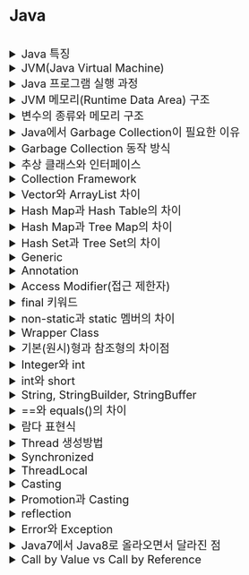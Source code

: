 # Java

<br>

<details>
<summary style="font-size:20px">Java 특징</summary>
<div markdown="1">

* 미국의 Sun마이크로시스템이 개발
* `객체 지향` 프로그래밍 언어, `컴파일` 언어
* JVM만 있으면 OS와 상관없이 동작 가능(운영체제에 독립적)
* 고성능(High Performance): 바이트 코드로 변환되어 실행
* 멀티 스레딩 지원

</div>
</details>


<details>
<summary style="font-size:20px">JVM(Java Virtual Machine)</summary>
<div markdown="1">

* `자바 프로그램을 실행`하는 역할
  * 컴파일러를 통해 바이트 코드로 변환된 파일을 JVM에 로딩하여 실행
* Garbage Collection 수행 (메모리 관리)
* `Class Loader`: JVM 내(Runtime Data Area)로 Class 파일을 로드하고 링크
* `Excution Engine`: 메모리(Runtime Data Area)에 적재된 클래스들을 기계어로 변경해 실행
  * 인터프리터: 바이트 코드를 한줄씩 읽어 기계어로 변환
  * JIT 컴파일러: 반복되는 코드를 기계어로 변환해 캐싱 (-> 캐싱한 것을 바로 실행해 속도 향상)
* `Garbage Collecter`: 힙 메모리에서 참조되지 않는 객체를 제거
* `Runtime Data Area`: 자바 프로그램을 실행할 때, OS로부터 할당받는 `메모리`

</div>
</details>


<details>
<summary style="font-size:20px">Java 프로그램 실행 과정</summary>
<div markdown="1">

* JVM은 OS로부터 메모리(Runtime Data Area)를 할당받음
* `컴파일러(javac)`가 `소스코드(.java)`를 읽어들여 `바이트 코드(.class)`로 변환
* `Class Loader`를 통해 Class 파일을 `JVM 내의 Runtime Data Area에 로딩`
* 로딩된 Class 파일을 `Excution Engine을 사용해 해석 및 실행`

</div>
</details>


<details>
<summary style="font-size:20px">JVM 메모리(Runtime Data Area) 구조</summary>
<div markdown="1">

  * 크게 `메소드 영역, JVM 스택, JVM 힙`으로 나뉘며 JVM 힙은 `Young Generation, Old Generation`으로 나뉘고 Young Generation은 `Eden, Survivor0, Survivor1`으로 나뉨

#### Method Area
* 모든 스레드가 공유
* Class Loader가 적재한 `클래스/인터페이스에 대한 정보(바이트 코드)`를 저장
  * 이 영역에 등록된 클래스만 Heap에 생성 가능
* 타입 정보(클래스 or 인터페이스, 접근 제어자 등), 메소드(생성자 포함, 이름, 리턴 타입, 접근 제어자 등), 필드(데이터 타입, 접근 제어자), Static(클래스) 변수
* Runtime Comstant Pool: 클래스와 인터페이스/메소드/필드에 대한 모든 레퍼런스 저장
  * JVM은 이를 이용해 실제 메모리 주소를 찾아 참조

#### JVM 힙
* 모든 스레드가 공유
* `런타임`에 `동적`으로 할당하여 사용하는 영역
* new 연산자로 생성된 객체 저장
* `GC`의 대상: 힙 영역의 객체는 스택의 변수나 다른 객체에서 참조, 참조가 없으면 GC 대상

#### JVM 스택
* 스레드마다 존재, 스레드가 시작될 때 할당, LIFO
* 지역변수, 매개변수, 연산 중 발생하는 임시 데이터 저장
* 참고
  * `기본 타입` 변수: 스택에 `값` 저장
  * `참조 타입` 변수: 힙이나 메소드 영역 객체의 `주소` 저장

#### Native Method Stack
* 스레드마다 존재
* 자바가 아닌 언어로 작성된 네이티브 코드를 위한 스택

#### PC 레지스터
* 스레드마다 존재
* 현재 수행 중인 JVM 명령어의 주소를 가짐

</div>
</details>


<details>
<summary style="font-size:20px">변수의 종류와 메모리 구조</summary>
<div markdown="1">

* 인스턴스 변수: 객체에서 사용되는 변수 -> 힙 영역
* 클래스 변수: static 변수 -> 메소드 영역
* 지역 변수: 메소드 내에서 선언되어 메소드 안에서만 사용할 수 있는 변수 -> 스택 영역

```java
public class Test{
  private int iv; // 인스턴스 변수
  public static int cv; // 클래스 변수
  public void print(){
  	int lv; // 지역 변수
  }
}
```

</div>
</details>


<details>
<summary style="font-size:20px">Java에서 Garbage Collection이 필요한 이유</summary>
<div markdown="1">

* Garbage: 더 이상 사용되지 않는 메모리, 객체를 가리키는 레퍼런스가 없는 것 
* 자바는 메모리를 명시적으로 해제하지 않기 때문에 GC를 통해서 필요없는 객체를 지움
* 더이상 사용하지 않는 `동적 할당된 메모리 블럭(Heap)`을 찾아 다시 사용 가능한 자원으로 회수

</div>
</details>


<details>
<summary style="font-size:20px">Garbage Collection 동작 방식</summary>
<div markdown="1">

* 새롭게 생성된 객체는 `Heap`의 `Young Generation의 Eden 영역`에 저장
* `Eden 영역이 다 차면 Minor GC`가 발생하여 참조 횟수에 따라 증가하는 `age bit`를 보고 불필요한 객체를 삭제하고 생존한 객체는 `S0`으로 이동
* Minor GC가 발생할 때마다 Young 영역의 객체들은 삭제와 이동을 함 (Eden -> S0 / S0 -> S1 / S0 <- S1)
* S1이 가득 차면 필요한 객체는 `OLD 영역으로 이동(Promition)`하고 `OLD 영역이 가득차면 Major GC`를 통해서 값을 삭제

#### 참고
* age bit: 각 객체가 Minor GC에서 살아남은 횟수를 기록, Minor GC가 발생할 때마다 하나씩 증가, age bit 값이 MaxTenuringThreshold 라는 설정 값을 초과하면 Old Generation으로 객체가 이동
* STOP THE WORLD: GC를 실행하는 쓰레드를 제외한 나머지 쓰레드는 모두 작업을 멈춤, GC 작업을 완료한 이후에야 중단했던 작업을 다시 시작
  * GC가 실행될 때마다 `STOP THE WORLD`가 발생하여 프로그램이 중지

#### 참고: Heap
##### Young Generation
* 자바의 객체가 생성되자마자 저장, 생성된지 오래되지 않은 객체가 저장
* 시간이 지나 우선순위가 낮아지면(Young에서 오랫동안 사용되면) Old Generation으로 이동
* `Minor GC` 발생
* `Eden`, `Survivor0`, `Survivor1`로 구성

##### Old Generation
* Young Generation에서 옮겨진 객체를 저장
* 객체가 사라질 때, `Major GC` 발생

##### (Non-Heap)  Permanent Generation
* Java7버전까지는 Heap에 존재, 8부터는 Native Method Stack에 Meta Space로 변경
* Class Loader에 의해 Load된 클래스의 메타 데이터 저장

</div>
</details>


<details>
<summary style="font-size:20px">추상 클래스와 인터페이스</summary>
<div markdown="1">

#### 추상 클래스
* 반드시 `구현(오버라이딩)`해야하는 추상 메소드를 1개 이상 갖고 있는 클래스
* 실체 클래스의 공통적인 변수와 메소드를 추출해 선언한 클래스
* 추상 메소드와 클래스 모두에 `abstract` 키워드를 붙여서 표기, 추상 클래스의 상속에는 `extends` 키워드 사용
* 추상 클래스와 실체 클래스는 `상속관계` -> 실체 클래스는 추상 클래스의 추상 메소드를 상속받아 `오버라이딩` 해야 함
* 사용 이유
  * 필드와 메소드 통일: 유지보수성 향상 및 통일성 유지 (A객체를 B객체로 변경할 경우 -> 필드/메서드가 동일하면 객체만 변경하면 됨)
  * 규격에 맞는 실체 클래스 구현: 추상클래스의 추상 메소드는 반드시 오버라이딩되어야 함
  * 일반적인 추상화 및 상속에 더 초점, `상속 받아서 기능을 확장`시키는데 목적

```java
public abstract class AbstractClass {
  public void function() {};
  public abstract void abstractFunction();
}
```

#### 인터페이스
* 어떤 메소드를 제공하는지 알려주는 명세(Specification)
* 추상 클래스의 일종으로 default 메소드와 static 메소드를 제외하면 `추상 메소드와 상수만` 가짐
* 상속 관계가 없는 클래스에서 공통되는 로직을 구현하여 사용
* `interface` 키워드를 통해 선언, `implements`로 일반 클래스에서 인터페이스를 구현
* 사용 이유
  * 동일한 목적 하에 동일한 기능을 보장하는 것 -> 메서드를 구현하게 하는 것에 초점
  * 다형성 극대화 -> 코드의 수정은 감소, 유지보수성 증가

```java
public interface Interface {
  public int max = 10; // 상수, 무조건 인터페이스에서 제공하는 값을 사용
  public abstract void abstractFunction(); // 추상 메소드: 일반 클래스에서 오버리이딩 필수
  default void function(){} // default 메소드: 인터페이스에서 제공하는 것을 사용하거나 일반 클래스에서 따로 구현하여 사용할 수 있음
  // 추가 요건으로 메소드를 추가할 때, default를 사용하면 유지보수성을 높일 수 있음
  // 추상 메소드를 추가하면 일반 클래스에서 이를 구현하지 않으면 모두 에러가 발생하기 때문
  static void function2(){} // 정적 메소드: 무조건 인터페이스에서 제공하는 것을 사용
}
```

#### 공통점
* 두 가지 개념 모두 독립적으로 객체 생성 불가, 상속을 목적으로 사용
* 추상 메소드는 오버라이딩이 필요

#### 차이점
* 추상 클래스는 다중 상속 불가능, 인터페이스는 다중 상속 가능
* 추상 클래스는 상속을 통해 기능을 확장하는 것이 목적
* 인터페이스는 추상 클래스와 달리 구현을 강제함으로써 `구현 객체의 같은 동작`을 보장하여 인터페이스를 이용하여 `표준화를 확립할 수 있으므로 서로 관계가 없는 객체들이 상호 작용을 가능하게 함`
 
#### 참고
* https://wildeveloperetrain.tistory.com/112

</div>
</details>

<details>
<summary style="font-size:20px">Collection Framework</summary>
<div markdown="1">

* 데이터를 효율적으로 관리할 수 있는 자료구조와 알고리즘을 구조화하여 클래스로 구현한 것
* `List, Set, Map 인터페이스`가 존재
  * Collection Interface -> List, Set
  * Map Interface

#### List
* 순서가 있는 데이터 집합, 데이터의 중복 허용
* `ArrayList`(`Vector`를 개선), `Vector`, `Stack`, `LinkedList`
* Stack과 Queue: Stack은 직접 new 키워드로 사용할 수 있으며, Queue는 LinkedList에 new 키워드를 적용하여 사용

#### Set
* 데이터의 중복을 허용하지 않음
* `Hash Set`: value에 대해서 중복된 값을 저장하지 않음

#### Map
* 키와 값의 쌍으로 이루어진 데이터 집합
* 키는 중복을 허용하지 않고 값의 중복은 허용
* `Hash Map`: 해시테이블처럼 `key-value`의 구조로 이루어져 있으며 key를 기준으로 중복된 값을 저장하지 않으며 순서를 보장하지 않음 

</div>
</details>


<details>
<summary style="font-size:20px">Vector와 ArrayList 차이</summary>
<div markdown="1">

* Vector: Thread-Safe
* ArrayList: Thread-SafeX

</div>
</details>


<details>
<summary style="font-size:20px">Hash Map과 Hash Table의 차이</summary>
<div markdown="1">

* Hash Map: 메소드 동기화X, Thread Safe 아님, 성능 빠름
* Hash Table: 메소드 동기화 지원, Thread Safe, 성능 느림

</div>
</details>


<details>
<summary style="font-size:20px">Hash Map과 Tree Map의 차이</summary>
<div markdown="1">

* Hash Map: 해싱 구현, 랜덤 정렬(순서 유지X), Null 키 가능, 훨씬 빠름
* Tree Map: 레드블랙트리(이진탐색트리)로 구현, key로 자동 정렬, Null 키 불가능

</div>
</details>


<details>
<summary style="font-size:20px">Hash Set과 Tree Set의 차이</summary>
<div markdown="1">

* Hash Set: 해싱으로 구현, 삽입된 요소는 랜덤 정렬, Null 저장 가능, 성능 빠름, 값 비교에 equals 사용
* Tree Set: 레드블랙트리(이진탐색트리) 구현, 정렬 순서 유지(자동 정렬), Null 저장 불가, 성능 느림, 값 비교에 comparedTo 사용

</div>
</details>


<details>
<summary style="font-size:20px">Generic</summary>
<div markdown="1">

* `컴파일 과정에서 타입을 체크`하는 기능
* 클래스 내부에서 사용할 데이터 `타입`을 외부에서 지정하는 기법
* 다양한 타입의 객체들을 다루는 메서드나 컬렉션 클래스에서 사용
* 사용 이유
  * 잘못된 타입이 사용될 문제를 컴파일 과정에서 제거 가능
  * 코드 재사용성 증가

</div>
</details>


<details>
<summary style="font-size:20px">Annotation</summary>
<div markdown="1">

* 어노테이션이란 본래 주석이란 뜻이지만, 자바에서는 인터페이스를 기반으로 한 문법
* `코드에 달아 클래스에 특별한 의미를 부여하거나 기능을 주입함`

</div>
</details>


<details>
<summary style="font-size:20px">Access Modifier(접근 제한자)</summary>
<div markdown="1">

* public: 모든 클래스에서 접근할 수 있다는 것을 의미(패키지가 달라도 허용)
* protected: `같은 패키지`에서 접근 허용, `다른 패키지의 상속`받은 클래스에서 접근 허용, 다른 패키지의 다른 클래스에서 접근 불가
* default: `같은 패키지` 내에서만 접근 허용
* private: 동일 패키지라도 접근 불가, `같은 클래스` 내에서만 접근 허용
* 사용 이유
  * 정보은닉(민감 정보 유출 안하기), 외부에서 알 필요 없는 값은 노출X
  * 응집도 높이고 결합도 낮추기

</div>
</details>


<details>
<summary style="font-size:20px">final 키워드</summary>
<div markdown="1">

* final 키워드는 `상수`로 정의하는 키워드
* final class: 다른 클래스에서 상속하지 못함
* final method: 다른 메소드에서 오버라이딩하지 못함 (오버로딩 가능)
* final variable: 변하지 않는 상수값이 되어 새로 할당할 수 없는 변수가 됨
* 생성자: final이 될 수 없음

</div>
</details>


<details>
<summary style="font-size:20px">non-static과 static 멤버의 차이</summary>
<div markdown="1">

#### non-static
* 객체마다 멤버가 존재
* 객체 생성 시에 멤버 생성
  * 객체가 생성될 때 멤버 생성, 객체가 사라질 때 멤버가 사라짐
* 같은 클래스의 객체 사이에서 공유되지 않음

#### static
* 객체를 많이 생성해도 해당 변수는 한개만 존재(객체와 무관한 키워드), 클래스당 1개 존재
* 클래스를 로딩할 때, 멤버 생성, 처음 설정된 메모리 공간이 변하지 않음을 의미 
  * 객체가 생성되기 전에 사용 가능, 객체가 사라져도 멤버 사라지지 않음 -> 프로그램 종료 시 사라짐
* 동일한 클래스의 모든 객체들에 의해 공유

</div>
</details>


<details>
<summary style="font-size:20px">Wrapper Class</summary>
<div markdown="1">

* 기본 타입 데이터를 객체로 포장해주는 클래스
* 기본 타입 데이터를 객체로 만들어야 할 경우 사용
* Byte, Integer, Long, Double, Boolean, Character 등

#### Boxing
* 기본 타입 -> 래퍼 클래스

```java
Integer num = new Integer(17);
```

#### Unboxing
* 래퍼 클래스 -> 기본 타입

```java
int n = num.intValue();
```

</div>
</details>


<details>
<summary style="font-size:20px">기본(원시)형과 참조형의 차이점</summary>
<div markdown="1">

* 기본형: boolean, char, byte, short, int, long, float, double
* 참조형: 기본형 8가지를 제외한 나머지 타입, Integer, Long, Double, Boolean 등
* 참조형은 null을 입력할 수 있지만 기본형은 null 불가능

```java
int i = null; //불가능
Integer ii = null; //가능
```

* 참조형은 제너릭 타입에서 사용 가능하지만 기본형은 불가능
  * 제너릭(Generic): 클래스에서 사용할 타입을 클래스 외부에서 설정, 타입을 파라미터화해서 컴파일시 구체적인 타입이 결정

```java
List<int> i; //불가능
List<Integer> ii; //가능
```

* 참조형은 할당연산자 사용 시에 값의 주소가 전달되고 기본형은 값 자체가 전달 -> 기본형은 `스택`에 값이 존재, 참조형은 값은 `힙`에 존재하고 `스택`에 참조 값이 존재해 언박싱 필요
* 참조형은 기본형보다 차지하는 메모리가 크고 접근 속도가 느림

</div>
</details>


<details>
<summary style="font-size:20px">Integer와 int</summary>
<div markdown="1">

#### Integer
* Wrapper Class로 Unboxing을 해야 산술 연산이 가능하고 null을 처리할 수 있음
* int를 클래스로 감싼 형태

#### int
* 기본 자료형으로 산술 연산이 가능하고 null 처리는 불가능

</div>
</details>


<details>
<summary style="font-size:20px">int와 short</summary>
<div markdown="1">

#### int
* 4바이트

#### short
* 2바이트

</div>
</details>


<details>
<summary style="font-size:20px">String, StringBuilder, StringBuffer</summary>
<div markdown="1">

* String: `불변성`, StringBuilder/StringBuffer: `가변성`

#### String
* 값을 변화시킬 때, Heap에 새로운 메모리를 사용, 스택에서 참조되는 메모리 주소 변경
  * 기존 Heap 메모리는 GC의 대상이 됨
* 값이 바뀌지 않는 문자열에 사용하는 것이 좋음
* 단순 읽기에서 성능 좋음
* Thread-Safe: 동기화 지원

#### StringBuilder
* 같은 객체에서 값을 바꿀수 있음
* Thread-Safe 아님: 동기화 지원하지 않음
* StringBuffer보다 빠름

#### StringBuffer
* 같은 객체에서 값을 바꿀수 있음
* Thread-Safe: 동기화 지원

</div>
</details>


<details>
<summary style="font-size:20px">==와 equals()의 차이</summary>
<div markdown="1">

* == 연산자는 참조형을 비교할 때 `레퍼런스(주소)를 비교`하고 eqals()는 참조형을 비교할 때 `값을 비교`

```java
String a = "string"; // 리터럴 선언: String Constant Pool (힙)
String b = "string";
String c = new String("string"); // new 선언: 힙

System.out.println(a == b); // true // 주소 비교인데 같은 객체를 가리킴
System.out.println(a == c); // false

System.out.println(a.equals(b)); // true
System.out.println(a.equals(c)); // true
```

</div>
</details>


<details>
<summary style="font-size:20px">람다 표현식</summary>
<div markdown="1">

* `익명 함수`(Anonymous Function)의 한 종류
* 함수를 따로 만들지 않고 코드 한 줄에 함수를 써서 그것을 호출
* 자바8부터 지원, 코드가 간결하고 가독성이 높음
* 재사용이 불가능하고 디버깅이 어려움
* 예시: Optional, Stream

</div>
</details>


<details>
<summary style="font-size:20px">Thread 생성방법</summary>
<div markdown="1">

* `Thread 클래스 상속`
* `Runnable 인터페이스 구현`

</div>
</details>


<details>
<summary style="font-size:20px">Synchronized</summary>
<div markdown="1">

* 공유 자원에 두개 이상의 쓰레드가 동시에 접근하지 못하도록 `Lock`
* 자바에서는 메소드 앞에 `synchronized`를 붙여 동기화
* 객체에도 사용 가능

</div>
</details>


<details>
<summary style="font-size:20px">ThreadLocal</summary>
<div markdown="1">

* 오직 한 쓰레드에 의해 읽고 쓰여질 수 있는 변수를 생성
* 다른 쓰레드가 같은 ThreadLocal을 호출해도 서로 다른 값을 가짐

</div>
</details>


<details>
<summary style="font-size:20px">Casting</summary>
<div markdown="1">

#### 업캐스팅
* 자식 클래스의 객체가 부모 클래스의 객체로 캐스팅

```java
SuperClass super = new ChildClass();
super.childFunction(); // 자식 클래스의 함수 실행
```

* 부모 클래스의 함수를 오버라이딩한 자식 클래스의 함수 실행 가능
* 부모 클래스의 static 메소드 실행 가능
* 자식 클래스에만 있는 멤버는 실행 불가(컴파일 에러)

#### 다운캐스팅
* 부모 클래스의 객체가 자식 클래스로 캐스팅 -> 업캐스팅되어 고유의 특성을 잃은 자식 클래스의 객체를 복구시키는 것

```java
SuperClass super = new ChildClass();
ChildClass child = (ChildClass)super;
child.superFunction(); //가능
```

</div>
</details>


<details>
<summary style="font-size:20px">Promotion과 Casting</summary>
<div markdown="1">

#### Promotion: 묵시적 형변환
* 작은 타입이 큰 타입으로 변환

```java
int a = 10; float b;
b = a;

SuperClass super = new SubClass();
```

#### Casting: 명시적 형변환
* 큰 타입을 작은 타입으로 변환

```java
int a; float b = 1.1;
a = (int)b;

SuperClass super;
SubClass sub = (SubClass)super;
```

</div>
</details>


<details>
<summary style="font-size:20px">reflection</summary>
<div markdown="1">

* 런타임에 클래스를 사용해야 할 때 필요
* 동적으로 객체를 생성하고 메서드를 호출하는 방법
* Class, Constructor, Method, Field : 객체 생성, 메서드 호출, 변수 값 변경 등 가능

</div>
</details>

<details>
<summary style="font-size:20px">Error와 Exception</summary>
<div markdown="1">

#### Error
* `런타임`에서 실행 시 발생되며 모두 예측 불가능한 Unchecked Error
* 핸들링 불가능

#### Exception
* Checked Exception: 실행하기 전에 예측 가능 -> SQLException, FileNotFoundException 
* Unchecked Exception: 실행하고 난 후에 알 수 있음 -> ArrayIndexOutOfBoundException, NullPointerException(Null인 객체에 접근하면 발생)
* 핸들링 가능, 예외 처리 가능(try ~ catch)

</div>
</details>


<details>
<summary style="font-size:20px">Java7에서 Java8로 올라오면서 달라진 점</summary>
<div markdown="1">

* 람다 표현식 추가: 함수형 프로그래밍
* Permanent Generation: Java7버전까지는 Heap에 존재, 8부터는 Native Method Stack에 Meta Space로 변경
* 인터페이스에 default 메소드, static 메소드 추가
* stream API: 데이터의 추상화
* java.time 패키지: Joda-Time을 이용한 새로운 날짜와 시간 API

</div>
</details>

<details>
<summary style="font-size:20px"> Call by Value vs Call by Reference</summary>
<div markdown="1">

* `값을 복사`를 하여 처리하는지 `직접 참조`하는지의 차이
* Call by Value: 인자로 받은 값을 복사하여 처리
* Call by Reference: 인자로 받은 값의 주소를 참조하여 직접 값에 영향을 줌
* JAVA에서는 모든 전달 방식이 Call by value로 Call by reference는 해당 객체의 주소값을 직접 넘기는 게 아닌 객체를 보는 또 다른 주소값을 만들어서 넘김

</div>
</details>
